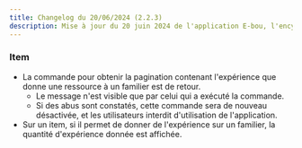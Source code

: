 ```yaml
---
title: Changelog du 20/06/2024 (2.2.3)
description: Mise à jour du 20 juin 2024 de l'application E-bou, l'encyclopédie DOFUS la plus complète sur Discord.
---
```

### Item
- La commande pour obtenir la pagination contenant l'expérience que donne une ressource à un familier est de retour.
  - Le message n'est visible que par celui qui a exécuté la commande.
  - Si des abus sont constatés, cette commande sera de nouveau désactivée, et les utilisateurs interdit d'utilisation de l'application.
- Sur un item, si il permet de donner de l'expérience sur un familier, la quantité d'expérience donnée est affichée.
